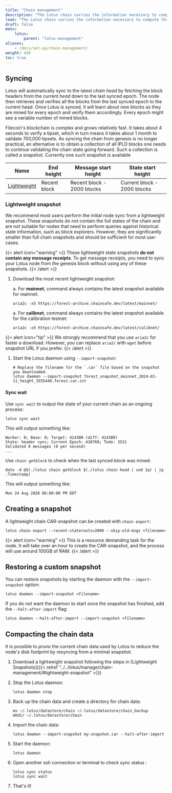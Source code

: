 ```yaml
---
title: "Chain management"
description: "The Lotus chain carries the information necessary to compute the current state of the Filecoin network. This guide explains how to manage several aspects of the chain, including how to decrease your node's sync time by loading the chain from a snapshot."
lead: "The Lotus chain carries the information necessary to compute the current state of the Filecoin network. This guide explains how to manage several aspects of the chain, including how to decrease your node's sync time by loading the chain from a snapshot."
draft: false
menu:
    lotus:
        parent: "lotus-management"
aliases:
    - /docs/set-up/chain-management/
weight: 420
toc: true
---
```


## Syncing

Lotus will automatically sync to the latest _chain head_ by fetching the block headers from the current _head_ down to the last synced epoch. The node then retrieves and verifies all the blocks from the last synced epoch to the current head. Once Lotus is synced, it will learn about new blocks as they are mined for every epoch and verify them accordingly. Every epoch might see a variable number of mined blocks.

Filecoin's blockchain is complex and grows relatively fast. It takes about 4 seconds to verify a tipset, which in turn means it takes about 1 month to validate 700,000 tipsets. As syncing the chain from genesis is no longer practical, an alternative is to obtain a collection of all IPLD blocks one needs to continue validating the chain state going forward. Such a collection is called a snapshot. Currently one such snapshot is available

| Name                                 | End height   | Message start height       | State start height          |
| ------------------------------------ | ------------ | -------------------------- | --------------------------- |
| [Lightweight](#lightweight-snapshot) | Recent block | Recent block - 2000 blocks | Current block - 2000 blocks |

### Lightweight snapshot

We recommend most users perform the initial node sync from a lightweight snapshot. These snapshots do not contain the full states of the chain and are not suitable for nodes that need to perform queries against historical state information, such as block explorers. However, they are significantly smaller than full chain snapshots and should be sufficient for most use-cases.

{{< alert icon="warning" >}}
These lightweight state snapshots **do not contain any message receipts**. To get message receipts, you need to sync your Lotus node from the genesis block without using any of these snapshots.
{{< /alert >}}

1. Download the most recent lightweight snapshot:

    a. For **mainnet**, command always contains the latest snapshot available for mainnet:

    ```shell
    aria2c -x5 https://forest-archive.chainsafe.dev/latest/mainnet/
    ```

    a. For **calibnet**, command always contains the latest snapshot available for the calibration testnet:

    ```shell
    aria2c -x5 https://forest-archive.chainsafe.dev/latest/calibnet/
    ```

{{< alert icon="tip" >}}
We strongly recommend that you use `aria2c` for faster a download. However, you can replace `aria2c` with `wget` before snapshot URL if you prefer.
{{< /alert >}}

1. Start the Lotus daemon using `--import-snapshot`:

    ```shell
    # Replace the filename for the `.car` file based on the snapshot you downloaded.
    lotus daemon --import-snapshot forest_snapshot_mainnet_2024-01-11_height_3555440.forest.car.zst
    ```

#### Sync wait

Use `sync wait` to output the state of your current chain as an ongoing process:

```shell
lotus sync wait
```

This will output something like:

```shell
Worker: 0; Base: 0; Target: 414300 (diff: 414300)
State: header sync; Current Epoch: 410769; Todo: 3531
Validated 0 messages (0 per second)
...
```

Use `chain getblock` to check when the last synced block was mined:

```shell
date -d @$(./lotus chain getblock $(./lotus chain head | sed 1q) | jq .Timestamp)
```

This will output something like:

```shell
Mon 24 Aug 2020 06:00:00 PM EDT
```

## Creating a snapshot

A lightweight chain CAR-snapshot can be created with `chain export`:

```shell
lotus chain export --recent-stateroots=2000 --skip-old-msgs <filename>
```

{{< alert icon="warning" >}} This is a resource demanding task for the node. It will take over an hour to create the CAR-snapshot, and the process will use around 100GB of RAM. {{< /alert >}}

## Restoring a custom snapshot

You can restore snapshots by starting the daemon with the `--import-snapshot` option:

```shell
lotus daemon --import-snapshot <filename>
```

If you do not want the daemon to start once the snapshot has finished, add the `--halt-after-import` flag:

```shell
lotus daemon --halt-after-import --import-snapshot <filename>
```

## Compacting the chain data

It is possible to _prune_ the current chain data used by Lotus to reduce the node's disk footprint by resyncing from a minimal snapshot.

1. Download a lightweight snapshot following the steps in [Lightweight Snapshots]({{< relref "../../lotus/manage/chain-management/#lightweight-snapshot" >}})

1. Stop the Lotus daemon:

    ```shell
    lotus daemon stop
    ```

1. Back up the chain data and create a directory  for chain data:

    ```shell
    mv ~/.lotus/datastore/chain ~/.lotus/datastore/chain_backup
    mkdir ~/.lotus/datastore/chain 
    ```

1. Import the chain data:

    ```shell
    lotus daemon --import-snapshot my-snapshot.car --halt-after-import
    ```

1. Start the daemon:

    ```shell
    lotus daemon 
    ```

1. Open another ssh connection or terminal to check sync status :

    ```shell
    lotus sync status 
    lotus sync wait 
    ```

1. That's it!
